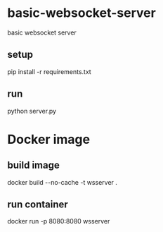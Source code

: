 # basic-websocket-server
basic websocket server

## setup

pip install -r requirements.txt

## run

python server.py


# Docker image

## build image
docker build --no-cache -t wsserver . 

## run container
docker run -p 8080:8080 wsserver